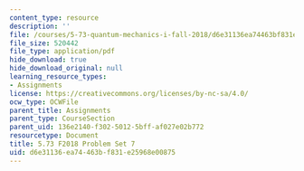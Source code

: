 ```yaml
---
content_type: resource
description: ''
file: /courses/5-73-quantum-mechanics-i-fall-2018/d6e31136ea74463bf831e25968e00875_MIT5_73F18_PSet7.pdf
file_size: 520442
file_type: application/pdf
hide_download: true
hide_download_original: null
learning_resource_types:
- Assignments
license: https://creativecommons.org/licenses/by-nc-sa/4.0/
ocw_type: OCWFile
parent_title: Assignments
parent_type: CourseSection
parent_uid: 136e2140-f302-5012-5bff-af027e02b772
resourcetype: Document
title: 5.73 F2018 Problem Set 7
uid: d6e31136-ea74-463b-f831-e25968e00875
---
```

